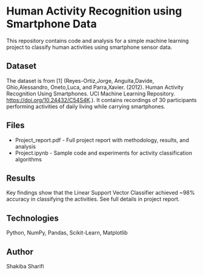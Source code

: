 # Human Activity Recognition using Smartphone Data

This repository contains code and analysis for a simple machine learning project to classify human activities using smartphone sensor data.

## Dataset 

The dataset is from [1] (Reyes-Ortiz,Jorge, Anguita,Davide, Ghio,Alessandro, Oneto,Luca, and Parra,Xavier. (2012). Human Activity Recognition Using Smartphones. UCI Machine Learning Repository. https://doi.org/10.24432/C54S4K.). 
It contains recordings of 30 participants performing activities of daily living while carrying smartphones.

## Files

- Project_report.pdf - Full project report with methodology, results, and analysis 
- Project.ipynb - Sample code and experiments for activity classification algorithms

## Results

Key findings show that the Linear Support Vector Classifier achieved ~98% accuracy in classifying the activities. See full details in project report.

## Technologies

Python, NumPy, Pandas, Scikit-Learn, Matplotlib

## Author
Shakiba Sharifi
